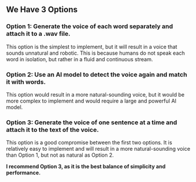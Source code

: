 ## We Have 3 Options

### Option 1: Generate the voice of each word separately and attach it to a .wav file.

This option is the simplest to implement, but it will result in a voice that sounds unnatural and robotic. This is because humans do not speak each word in isolation, but rather in a fluid and continuous stream.

### Option 2: Use an AI model to detect the voice again and match it with words.

This option would result in a more natural-sounding voice, but it would be more complex to implement and would require a large and powerful AI model.

### Option 3: Generate the voice of one sentence at a time and attach it to the text of the voice.

This option is a good compromise between the first two options. It is relatively easy to implement and will result in a more natural-sounding voice than Option 1, but not as natural as Option 2.

**I recommend Option 3, as it is the best balance of simplicity and performance.**

